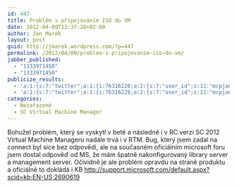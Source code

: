 ```yaml
---
id: 447
title: Problém s připojováním ISO do VM
date: 2012-04-09T13:37:28+02:00
author: Jan Marek
layout: post
guid: http://jmarek.wordpress.com/?p=447
permalink: /2012/04/09/problem-s-pripojovanim-iso-do-vm/
jabber_published:
  - "1333971450"
  - "1333971450"
publicize_results:
  - 'a:1:{s:7:"twitter";a:1:{i:76316228;a:2:{s:7:"user_id";s:11:"mcpjanmarek";s:7:"post_id";s:18:"189316113505595392";}}}'
  - 'a:1:{s:7:"twitter";a:1:{i:76316228;a:2:{s:7:"user_id";s:11:"mcpjanmarek";s:7:"post_id";s:18:"189316113505595392";}}}'
categories:
  - Nezařazené
  - SC Virtual Machine Manager
---
```

Bohužel problém, který se vyskytl v betě a následně i v RC verzi SC 2012 Virtual Machine Manageru nadále trvá i v RTM. Bug, který jsem zadal na connect byl sice bez odpovědi, ale na současném oficiálním microsoft foru jsem dostal odpověď od MS, že mám špatně nakonfigurovaný library server a management server. Očividně je ale problém opravdu na straně produktu a oficiálně to dokládá i KB <http://support.microsoft.com/default.aspx?scid=kb;EN-US;2690619>